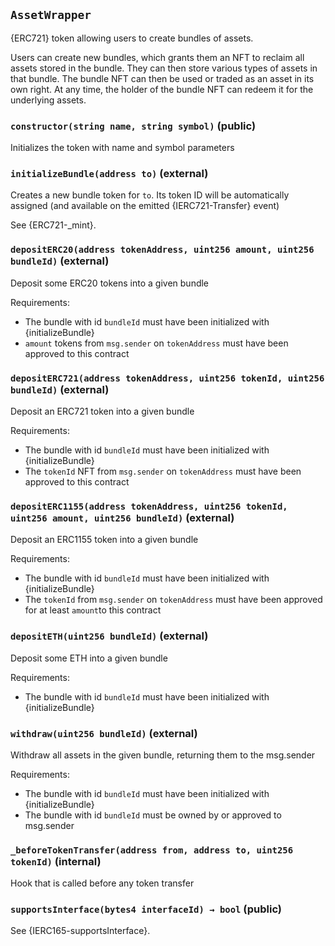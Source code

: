## `AssetWrapper`

{ERC721} token allowing users to create bundles of assets.

Users can create new bundles, which grants them an NFT to
reclaim all assets stored in the bundle. They can then
store various types of assets in that bundle. The bundle NFT
can then be used or traded as an asset in its own right.
At any time, the holder of the bundle NFT can redeem it for the
underlying assets.

### `constructor(string name, string symbol)` (public)

Initializes the token with name and symbol parameters

### `initializeBundle(address to)` (external)

Creates a new bundle token for `to`. Its token ID will be
automatically assigned (and available on the emitted {IERC721-Transfer} event)

See {ERC721-\_mint}.

### `depositERC20(address tokenAddress, uint256 amount, uint256 bundleId)` (external)

Deposit some ERC20 tokens into a given bundle

Requirements:

- The bundle with id `bundleId` must have been initialized with {initializeBundle}
- `amount` tokens from `msg.sender` on `tokenAddress` must have been approved to this contract

### `depositERC721(address tokenAddress, uint256 tokenId, uint256 bundleId)` (external)

Deposit an ERC721 token into a given bundle

Requirements:

- The bundle with id `bundleId` must have been initialized with {initializeBundle}
- The `tokenId` NFT from `msg.sender` on `tokenAddress` must have been approved to this contract

### `depositERC1155(address tokenAddress, uint256 tokenId, uint256 amount, uint256 bundleId)` (external)

Deposit an ERC1155 token into a given bundle

Requirements:

- The bundle with id `bundleId` must have been initialized with {initializeBundle}
- The `tokenId` from `msg.sender` on `tokenAddress` must have been approved for at least `amount`to this contract

### `depositETH(uint256 bundleId)` (external)

Deposit some ETH into a given bundle

Requirements:

- The bundle with id `bundleId` must have been initialized with {initializeBundle}

### `withdraw(uint256 bundleId)` (external)

Withdraw all assets in the given bundle, returning them to the msg.sender

Requirements:

- The bundle with id `bundleId` must have been initialized with {initializeBundle}
- The bundle with id `bundleId` must be owned by or approved to msg.sender

### `_beforeTokenTransfer(address from, address to, uint256 tokenId)` (internal)

Hook that is called before any token transfer

### `supportsInterface(bytes4 interfaceId) → bool` (public)

See {IERC165-supportsInterface}.
